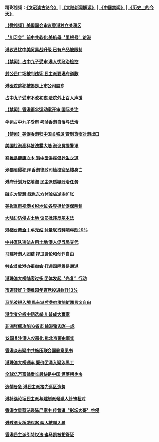 #### 精彩视频：[《文昭谈古论今》](https://github.com/gfw-breaker/wenzhao/blob/master/README.md?t=11221834) | [《大陆新闻解读》](https://github.com/gfw-breaker/ntdtv-comedy/blob/master/README.md?t=11221834) | [《中国禁闻》](https://github.com/gfw-breaker/ntdtv-news/blob/master/README.md?t=11221834) | [《历史上的今天》](https://github.com/gfw-breaker/today-in-history/blob/master/README.md?t=11221834) 

#### [【微视频】美国国会审议香港独立关税区](../pages/news205/a1400276.md?t=11221834) 

#### [〝川习会〞前中共软化 美航母〝里根号〞访港](../pages/news205/a1400272.md?t=11221834) 

#### [港议员忧中美贸易战升级 已有产品被限制](../pages/news205/a1400277.md?t=11221834) 

#### [【禁闻】占中九子受审 港人忧政治检控](../pages/news205/a1400130.md?t=11221834) 

#### [封公民广场被判违宪 民主派要港府道歉](../pages/news205/a1400129.md?t=11221834) 

#### [港医院逃犯被揭是上市公司股东](../pages/news205/a1400103.md?t=11221834) 

#### [占中九子受审不改初衷 法院外上百人声援](../pages/news205/a1399956.md?t=11221834) 

#### [【禁闻】香港雨伞运动案开审 国际关注](../pages/news205/a1399991.md?t=11221834) 

#### [伞运占中九子受审 考验香港自治与法治](../pages/news205/a1399973.md?t=11221834) 

#### [【禁闻】美促香港归中国关税区 管制货物对港出口](../pages/news205/a1399861.md?t=11221834) 

#### [美国忧港高科技洩露大陆 港议员提警讯](../pages/news205/a1399858.md?t=11221834) 

#### [脊椎是健康之本 港中医讲座倡养生之道](../pages/news205/a1399855.md?t=11221834) 

#### [涉猥亵侵犯罪 香港律政司检控官坠楼身亡](../pages/news205/a1399724.md?t=11221834) 

#### [港府计划万亿填海 民主派质疑政治任务](../pages/news205/a1399639.md?t=11221834) 

#### [融东方智慧 绿色东方体验店逆市扩张](../pages/news205/a1399611.md?t=11221834) 

#### [美拟重审视港关税地位 各界担忧促保两制](../pages/news205/a1399503.md?t=11221834) 

#### [大陆边防侵占土地 议员批违反基本法](../pages/news205/a1399365.md?t=11221834) 

#### [港楼价黄金十年完结 仲量联行料明年跌25%](../pages/news205/a1399337.md?t=11221834) 

#### [中共军队违法占用土地 港人促当局交代](../pages/news205/a1399200.md?t=11221834) 

#### [马建吁港人团结 捍卫言论和创作自由](../pages/news205/a1399160.md?t=11221834) 

#### [韩企首赴港办招商会 打通国际贸易通道](../pages/news205/a1399063.md?t=11221834) 

#### [港珠澳大桥陆客过多 团体发起〝光复〞行动](../pages/news205/a1398947.md?t=11221834) 

#### [市道转好？港维园年宵竞投进帐升13%](../pages/news205/a1398859.md?t=11221834) 

#### [马凯被拒入境 民主派斥港府箝制新闻言论自由](../pages/news205/a1398738.md?t=11221834) 

#### [港学者分析中期选举 川普成大赢家](../pages/news205/a1398594.md?t=11221834) 

#### [非洲猪瘟攻陷16省市 输港猪肉涨一成](../pages/news205/a1398584.md?t=11221834) 

#### [12国关注港人权恶化 批北京歪曲事实](../pages/news205/a1398457.md?t=11221834) 

#### [香港众志疑中共施压联合国删意见书](../pages/news205/a1398312.md?t=11221834) 

#### [港珠澳大桥通车 廉价团涌入疑涉黑工](../pages/news205/a1398166.md?t=11221834) 

#### [全球亿万富翁增长最快是中国 但落榜也快](../pages/news205/a1398045.md?t=11221834) 

#### [选情告急 港民主派接力巡区造势](../pages/news205/a1398043.md?t=11221834) 

#### [港补选论坛民主派与建制派候选人针锋相对](../pages/news205/a1397971.md?t=11221834) 

#### [香港女星蓝洁瑛陈尸家中 传曾遭〝影坛大哥〞性侵](../pages/news205/a1397934.md?t=11221834) 

#### [港珠澳大桥造假案 两人被判入狱](../pages/news205/a1397897.md?t=11221834) 

#### [香港民主派引特权法 查马凯被拒签证](../pages/news205/a1397789.md?t=11221834) 

